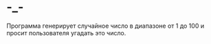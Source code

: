 # -_-
Программа генерирует случайное число в диапазоне от 1 до 100 и просит пользователя угадать это число.
